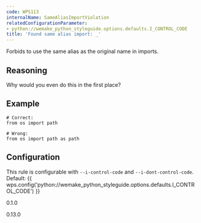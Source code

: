 ```yaml
---
code: WPS113
internalName: SameAliasImportViolation
relatedConfigurationParameter:
- python://wemake_python_styleguide.options.defaults.I_CONTROL_CODE
title: 'Found same alias import: _'
---
```


Forbids to use the same alias as the original name in imports.

## Reasoning
Why would you even do this in the first place?

## Example

    # Correct:
    from os import path
    
    # Wrong:
    from os import path as path

## Configuration
This rule is configurable with `--i-control-code` and
`--i-dont-control-code`. Default:
{{ wps.config('python://wemake_python_styleguide.options.defaults.I_CONTROL_CODE') }}

<div class="versionadded">

0.1.0

</div>

<div class="versionchanged">

0.13.0

</div>